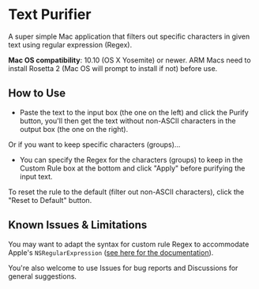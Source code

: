 # Text Purifier

A super simple Mac application that filters out specific characters in given text using regular expression (Regex).

**Mac OS compatibility**: 10.10 (OS X Yosemite) or newer. ARM Macs need to install Rosetta 2 (Mac OS will prompt to install if not) before use.

## How to Use

 - Paste the text to the input box (the one on the left) and click the Purify button, you'll then get the text without non-ASCII characters in the output box (the one on the right).

Or if you want to keep specific characters (groups)...

 - You can specify the Regex for the characters (groups) to keep in the Custom Rule box at the bottom and click "Apply" before purifying the input text.

To reset the rule to the default (filter out non-ASCII characters), click the "Reset to Default" button.

## Known Issues & Limitations

You may want to adapt the syntax for custom rule Regex to accommodate Apple's `NSRegularExpression` ([see here for the documentation](https://developer.apple.com/documentation/foundation/nsregularexpression)).

You're also welcome to use Issues for bug reports and Discussions for general suggestions.
